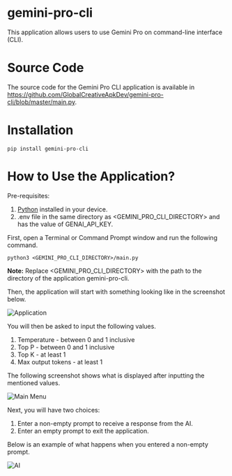 # gemini-pro-cli

This application allows users to use Gemini Pro on command-line interface (CLI).

# Source Code

The source code for the Gemini Pro CLI application is available in 
https://github.com/GlobalCreativeApkDev/gemini-pro-cli/blob/master/main.py.

# Installation

```
pip install gemini-pro-cli
```

# How to Use the Application?

Pre-requisites:
1. [Python](https://www.python.org/downloads/) installed in your device.
2. .env file in the same directory as <GEMINI_PRO_CLI_DIRECTORY> and has the value of GENAI_API_KEY.

First, open a Terminal or Command Prompt window and run the following command.

```
python3 <GEMINI_PRO_CLI_DIRECTORY>/main.py
```

**Note:** Replace <GEMINI_PRO_CLI_DIRECTORY> with the path to the directory of the application gemini-pro-cli.

Then, the application will start with something looking like in the screenshot below.

![Application](images/Application.png)

You will then be asked to input the following values.

1. Temperature - between 0 and 1 inclusive
2. Top P - between 0 and 1 inclusive
3. Top K - at least 1
4. Max output tokens - at least 1

The following screenshot shows what is displayed after inputting the mentioned values.

![Main Menu](images/Main%20Menu.png)

Next, you will have two choices:

1. Enter a non-empty prompt to receive a response from the AI.
2. Enter an empty prompt to exit the application.

Below is an example of what happens when you entered a non-empty prompt.

![AI](images/AI.png)
